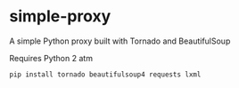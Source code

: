 # simple-proxy
A simple Python proxy built with Tornado and BeautifulSoup

Requires Python 2 atm

`pip install tornado beautifulsoup4 requests lxml`

